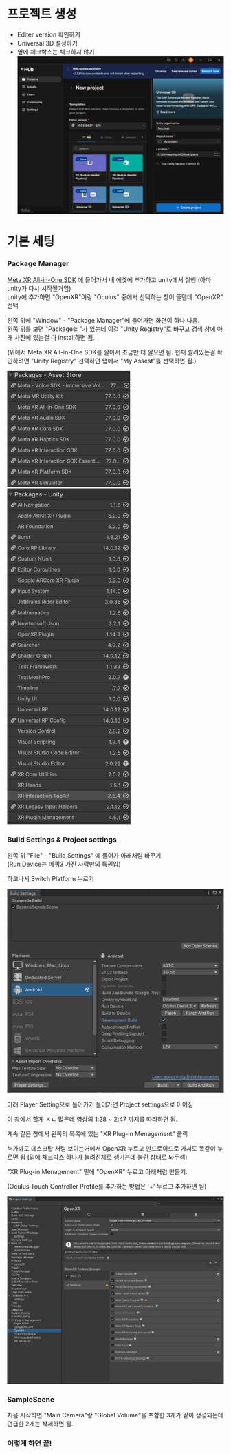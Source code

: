 # 프로젝트 생성
- Editer version 확인하기  
- Universal 3D 설정하기  
- 옆에 체크박스는 체크하지 않기 
![alt text](./img/image.png)  


# 기본 세팅

### Package Manager
[Meta XR All-in-One SDK](https://assetstore.unity.com/packages/tools/integration/meta-xr-all-in-one-sdk-269657?locale=ko-KR&gad_source=1&gad_campaignid=22802914714&gbraid=0AAAAADdkVOuwXt3If6DYiCmAVVIdg3GYB&gclid=CjwKCAjw7rbEBhB5EiwA1V49nbNFfPU0zXu-ZNAnxab4k47_T5YhVYjb_JkDb7n9O8BNab2PRxFc6xoCvGAQAvD_BwE&gclsrc=aw.ds) 에 들어가서 내 에셋에 추가하고 unity에서 실행 (아마 unity가 다시 시작될거임)  
unity에 추가하면 "OpenXR"이랑 "Oculus" 중에서 선택하는 창이 뜰텐데 "OpenXR" 선택

왼쪽 위에 "Window" - "Package Manager"에 들어가면 화면이 하나 나옴.  
왼쪽 위를 보면 "Packages: "가 있는데 이걸 "Unity Registry"로 바꾸고 검색 창에 아래 사진에 있는걸 다 install하면 됨.  

(위에서 Meta XR All-in-One SDK를 깔아서 조금만 더 깔으면 됨. 현재 깔려있는걸 확인하려면 "Unity Registry" 선택하던 탭에서 "My Assest"를 선택하면 됨.)  

![alt text](./img/image-1.png)![alt text](./img/image-2.png)  

### Build Settings & Project settings

왼쪽 위 "File" - "Build Settings" 에 들어가 아래처럼 바꾸기  
(Run Device는 메쿼3 가진 사람만의 특권임)  

하고나서 Switch Platform 누르기

![alt text](./img/image-3.png)

아래 Player Setting으로 들어가기 들어가면 Project settings으로 이어짐  

이 창에서 할게 ㅈㄴ 많은데 [영상](https://www.youtube.com/watch?v=_xm-2sCvq44)의 1:28 ~ 2:47 까지를 따라하면 됨.  

계속 같은 창에서 왼쪽의 목록에 있는 "XR Plug-in Menagement" 클릭  

누가봐도 데스크탑 처럼 보이는거에서 OpenXR 누르고 안드로이드로 가서도 똑같이 누르면 됨 (밑에 체크박스 하나가 눌려진체로 생기는데 눌린 상태로 놔두셈)

"XR Plug-in Menagement" 밑에 "OpenXR" 누르고 아래처럼 만들기.

(Oculus Touch Controller Profile를 추가하는 방법은 '+' 누르고 추가하면 됨)

![alt text](./img/image-4.png)

### SampleScene

처음 시작하면 "Main Camera"랑 "Global Volume"을 포함한 3개가 같이 생성되는데 언급한 2개는 삭제하면 됨.

### 이렇게 하면 끝!